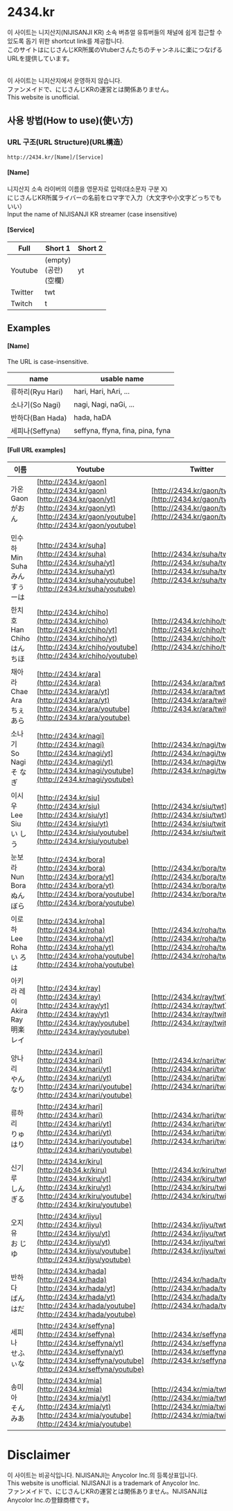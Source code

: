 # 2434.kr
이 사이트는 니지산지(NIJISANJI KR) 소속 버츄얼 유튜버들의 채널에 쉽게 접근할 수 있도록 돕기 위한 shortcut link를 제공합니다. <br/> 
このサイトはにじさんじKR所属のVtuberさんたちのチャンネルに楽につなげるURLを提供しています。 <br/> 
 <br/> 

이 사이트는 니지산지에서 운영하지 않습니다. <br/> 
ファンメイドで、にじさんじKRの運営とは関係ありません。  <br/> 
This website is unofficial. <br/> 
## 사용 방법(How to use)(使い方)
### URL 구조(URL Structure)(URL構造）
```
http://2434.kr/[Name]/[Service]
```
#### [Name]
니지산지 소속 라이버의 이름을 영문자로 입력(대소문자 구분 X)  <br/> 
にじさんじKR所属ライバーの名前をロマ字で入力（大文字や小文字どっちでもいい）  <br/> 
Input the name of NIJISANJI KR streamer (case insensitive)  <br/> 


#### [Service]
| Full | Short 1 | Short 2 |
| ---- | ------- | ------- |
| Youtube | (empty)  <br/>  (공란)  <br/>  (空欄） | yt |
| Twitter | twt |  |
| Twitch | t |  |

## Examples

#### [Name]
The URL is case-insensitive.

| name  | usable name |
| ----- | ---- |
| 류하리(Ryu Hari) | hari, Hari, hAri, ... |
| 소나기(So Nagi) | nagi, Nagi, naGi, ...|
| 반하다(Ban Hada) | hada, haDA|
| 세피나(Seffyna) | seffyna, ffyna, fina, pina, fyna |

#### [Full URL examples]

  | 이름 | Youtube | Twitter | Twitch |
  | --- | ------- | ------- | ------ |
  | 가온    <br/>  Gaon  <br/>  がおん  <br/>   | [http://2434.kr/gaon](http://2434.kr/gaon)  <br/>  [http://2434.kr/gaon/yt](http://2434.kr/gaon/yt)  <br/>  [http://2434.kr/gaon/youtube](http://2434.kr/gaon/youtube) | [http://2434.kr/gaon/twt](http://2434.kr/gaon/twt)  <br/>  [http://2434.kr/gaon/twitter](http://2434.kr/gaon/twitter) | [http://2434.kr/gaon/t](http://2434.kr/gaon/t)  <br/>  [http://2434.kr/gaon/twitch](http://2434.kr/gaon/twitch) |
  | 민수하  <br/>  Min Suha  <br/>  みん すぅーは  <br/>   | [http://2434.kr/suha](http://2434.kr/suha)  <br/>  [http://2434.kr/suha/yt](http://2434.kr/suha/yt)  <br/>  [http://2434.kr/suha/youtube](http://2434.kr/suha/youtube) | [http://2434.kr/suha/twt](http://2434.kr/suha/twt)  <br/>  [http://2434.kr/suha/twitter](http://2434.kr/suha/twitter) | [http://2434.kr/suha/t](http://2434.kr/suha/t)  <br/>  [http://2434.kr/suha/twitch](http://2434.kr/suha/twitch) |
  | 한치호  <br/>  Han Chiho  <br/>  はん ちほ | [http://2434.kr/chiho](http://2434.kr/chiho)  <br/>  [http://2434.kr/chiho/yt](http://2434.kr/chiho/yt)  <br/>  [http://2434.kr/chiho/youtube](http://2434.kr/chiho/youtube) | [http://2434.kr/chiho/twt](http://2434.kr/chiho/twt)  <br/>  [http://2434.kr/chiho/twitter](http://2434.kr/chiho/twitter) | [http://2434.kr/chiho/t](http://2434.kr/chiho/t)  <br/>  [http://2434.kr/chiho/twitch](http://2434.kr/chiho/twitch) |
  | 채아라  <br/>  Chae Ara  <br/>  ちぇ あら | [http://2434.kr/ara](http://2434.kr/ara)  <br/>  [http://2434.kr/ara/yt](http://2434.kr/ara/yt)  <br/>  [http://2434.kr/ara/youtube](http://2434.kr/ara/youtube) | [http://2434.kr/ara/twt](http://2434.kr/ara/twt)  <br/>  [http://2434.kr/ara/twitter](http://2434.kr/ara/twitter) | [http://2434.kr/ara/t](http://2434.kr/ara/t)  <br/>  [http://2434.kr/ara/twitch](http://2434.kr/ara/twitch) |
  | 소나기  <br/>  So Nagi  <br/>  そ なぎ | [http://2434.kr/nagi](http://2434.kr/nagi)  <br/>  [http://2434.kr/nagi/yt](http://2434.kr/nagi/yt)  <br/>  [http://2434.kr/nagi/youtube](http://2434.kr/nagi/youtube) | [http://2434.kr/nagi/twt](http://2434.kr/nagi/twt)  <br/>  [http://2434.kr/nagi/twitter](http://2434.kr/nagi/twitter) | [http://2434.kr/nagi/t](http://2434.kr/nagi/t)  <br/>  [http://2434.kr/nagi/twitch](http://2434.kr/nagi/twitch) |
  | 이시우  <br/>  Lee Siu  <br/>  い しう | [http://2434.kr/siu](http://2434.kr/siu)  <br/>  [http://2434.kr/siu/yt](http://2434.kr/siu/yt)  <br/>  [http://2434.kr/siu/youtube](http://2434.kr/siu/youtube) | [http://2434.kr/siu/twt](http://2434.kr/siu/twt)  <br/>  [http://2434.kr/siu/twitter](http://2434.kr/siu/twitter) | [http://2434.kr/siu/t](http://2434.kr/siu/t)  <br/>  [http://2434.kr/siu/twitch](http://2434.kr/siu/twitch) |
  | 눈보라  <br/>  Nun Bora  <br/>  ぬん ぼら | [http://2434.kr/bora](http://2434.kr/bora)  <br/>  [http://2434.kr/bora/yt](http://2434.kr/bora/yt)  <br/>  [http://2434.kr/bora/youtube](http://2434.kr/bora/youtube) | [http://2434.kr/bora/twt](http://2434.kr/bora/twt)  <br/>  [http://2434.kr/bora/twitter](http://2434.kr/bora/twitter) | [http://2434.kr/bora/t](http://2434.kr/bora/t)  <br/>  [http://2434.kr/bora/twitch](http://2434.kr/bora/twitch) |
  | 이로하  <br/>  Lee Roha  <br/>  い ろは | [http://2434.kr/roha](http://2434.kr/roha)  <br/>  [http://2434.kr/roha/yt](http://2434.kr/roha/yt)  <br/>  [http://2434.kr/roha/youtube](http://2434.kr/roha/youtube) | [http://2434.kr/roha/twt](http://2434.kr/roha/twt)  <br/>  [http://2434.kr/roha/twitter](http://2434.kr/roha/twitter) | [http://2434.kr/roha/t](http://2434.kr/roha/t)  <br/>  [http://2434.kr/roha/twitch](http://2434.kr/roha/twitch) |
  | 아키라 레이  <br/>  Akira Ray  <br/>  明楽レイ | [http://2434.kr/ray](http://2434.kr/ray)  <br/>  [http://2434.kr/ray/yt](http://2434.kr/ray/yt)  <br/>  [http://2434.kr/ray/youtube](http://2434.kr/ray/youtube) | [http://2434.kr/ray/twt](http://2434.kr/ray/twt)  <br/>  [http://2434.kr/ray/twitter](http://2434.kr/ray/twitter) | [http://2434.kr/ray/t](http://2434.kr/ray/t)  <br/>  [http://2434.kr/ray/twitch](http://2434.kr/ray/twitch) |
  | 양나리  <br/>  やん なり | [http://2434.kr/nari](http://2434.kr/nari)  <br/>  [http://2434.kr/nari/yt](http://2434.kr/nari/yt)  <br/>  [http://2434.kr/nari/youtube](http://2434.kr/nari/youtube) | [http://2434.kr/nari/twt](http://2434.kr/nari/twt)  <br/>  [http://2434.kr/nari/twitter](http://2434.kr/nari/twitter) | [http://2434.kr/nari/t](http://2434.kr/nari/t)  <br/>  [http://2434.kr/nari/twitch](http://2434.kr/nari/twitch) |
  | 류하리  <br/>  りゅ はり | [http://2434.kr/hari](http://2434.kr/hari)  <br/>  [http://2434.kr/hari/yt](http://2434.kr/hari/yt)  <br/>  [http://2434.kr/hari/youtube](http://2434.kr/hari/youtube) | [http://2434.kr/hari/twt](http://2434.kr/hari/twt)  <br/>  [http://2434.kr/hari/twitter](http://2434.kr/hari/twitter) | [http://2434.kr/hari/t](http://2434.kr/hari/t)  <br/>  [http://2434.kr/hari/twitch](http://2434.kr/hari/twitch) |
  | 신기루  <br/>  しん ぎる | [http://2434.kr/kiru](http://24b34.kr/kiru)  <br/>  [http://2434.kr/kiru/yt](http://2434.kr/kiru/yt)  <br/>  [http://2434.kr/kiru/youtube](http://2434.kr/kiru/youtube) | [http://2434.kr/kiru/twt](http://2434.kr/kiru/twt)  <br/>  [http://2434.kr/kiru/twitter](http://2434.kr/kiru/twitter) | [http://2434.kr/kiru/t](http://2434.kr/kiru/t)  <br/>  [http://2434.kr/kiru/twitch](http://2434.kr/kiru/twitch) |
  | 오지유  <br/>  お じゆ | [http://2434.kr/jiyu](http://2434.kr/jiyu)  <br/>  [http://2434.kr/jiyu/yt](http://2434.kr/jiyu/yt)  <br/>  [http://2434.kr/jiyu/youtube](http://2434.kr/jiyu/youtube) | [http://2434.kr/jiyu/twt](http://2434.kr/jiyu/twt)  <br/>  [http://2434.kr/jiyu/twitter](http://2434.kr/jiyu/twitter) | [http://2434.kr/jiyu/t](http://2434.kr/jiyu/t)  <br/>  [http://2434.kr/jiyu/twitch](http://2434.kr/jiyu/twitch) |
  | 반하다  <br/>  ばん はだ | [http://2434.kr/hada](http://2434.kr/hada)  <br/>  [http://2434.kr/hada/yt](http://2434.kr/hada/yt)  <br/>  [http://2434.kr/hada/youtube](http://2434.kr/hada/youtube) | [http://2434.kr/hada/twt](http://2434.kr/hada/twt)  <br/>  [http://2434.kr/hada/twitter](http://2434.kr/hada/twitter) | [http://2434.kr/hada/t](http://2434.kr/hada/t)  <br/>  [http://2434.kr/hada/twitch](http://2434.kr/hada/twitch) |
  | 세피나  <br/>  せふぃな | [http://2434.kr/seffyna](http://2434.kr/seffyna)  <br/>  [http://2434.kr/seffyna/yt](http://2434.kr/seffyna/yt)  <br/>  [http://2434.kr/seffyna/youtube](http://2434.kr/seffyna/youtube) | [http://2434.kr/seffyna/twt](http://2434.kr/seffyna/twt)  <br/>  [http://2434.kr/seffyna/twitter](http://2434.kr/seffyna/twitter) | [http://2434.kr/seffyna/t](http://2434.kr/seffyna/t)  <br/>  [http://2434.kr/seffyna/twitch](http://2434.kr/seffyna/twitch) |
  | 송미아  <br/>  そん みあ | [http://2434.kr/mia](http://2434.kr/mia)  <br/>  [http://2434.kr/mia/yt](http://2434.kr/mia/yt)  <br/>  [http://2434.kr/mia/youtube](http://2434.kr/mia/youtube) | [http://2434.kr/mia/twt](http://2434.kr/mia/twt)  <br/>  [http://2434.kr/mia/twitter](http://2434.kr/mia/twitter) | [http://2434.kr/mia/t](http://2434.kr/mia/t)  <br/>  [http://2434.kr/mia/twitch](http://2434.kr/mia/twitch) |
   

# Disclaimer
이 사이트는 비공식입니다. NIJISANJI는 Anycolor Inc.의 등록상표입니다.  <br/> 
This website is unofficial. NIJISANJI is a trademark of Anycolor Inc.  <br/> 
ファンメイドで、にじさんじKRの運営とは関係ありません。NIJISANJIはAnycolor Inc.の登録商標です。 <br/> 